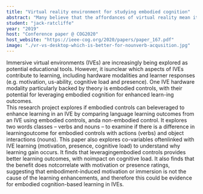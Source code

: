 ```yaml
---
title: "Virtual reality environment for studying embodied cognition"
abstract: "Many believe that the affordances of virtual reality mean it could be superior to traditional interfaces for learning, but is there evidence for language acquisition?"
student: "jack-ratcliffe"
year: "2019"
host: "Conference paper @ COG2020"
host_website: "https://ieee-cog.org/2020/papers/paper_167.pdf"
image: "./vr-vs-desktop-which-is-better-for-nounverb-acqusition.jpg"
---
```

Immersive virtual environments (IVEs) are increasingly being explored as potential educational tools. However, it isunclear  which  aspects  of  IVEs  contribute  to  learning,  including hardware  modalities  and  learner  responses  (e.g.  motivation,  us-ability, cognitive load and presence). One IVE hardware modality particularly  backed  by  theory  is  embodied  controls,  with  their potential for leveraging embodied cognition for enhanced learn-ing  outcomes.  
This  research project  explores  if  embodied  controls  can  beleveraged to enhance learning in an IVE by comparing language learning  outcomes  from  an  IVE  using  embodied  controls,  anda  non-embodied  control.  It  explores  two  words  classes  –  verbs and  nouns  –  to  examine  if  there  is  a  difference  in  learningoutcome  for  embodied  controls  with  actions  (verbs)  and  object interactions (nouns). This paper also explores co-variables oftenlinked  with  IVE  learning  (motivation,  presence,  cognitive  load) to understand why learning gain occurs. It finds that leveragingembodied  controls  provides  better  learning  outcomes,  with  noimpact  on  cognitive  load.  It  also  finds  that  the  benefit  does  notcorrelate  with  motivation  or  presence  ratings,  suggesting  that embodiment-induced motivation or immersion is not the cause of the learning enhancements, and therefore this could be evidence for embodied cognition-based  learning  in  IVEs.